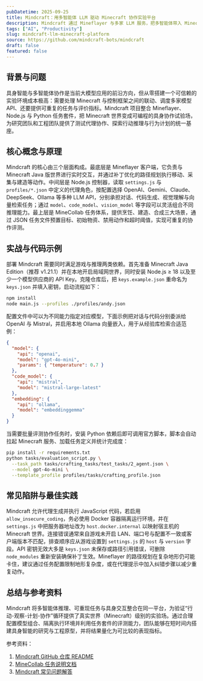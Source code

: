 ```yaml
---
pubDatetime: 2025-09-25
title: Mindcraft：用多智能体 LLM 驱动 Minecraft 协作实验平台
description: Mindcraft 通过 Mineflayer 与多家 LLM 服务，把多智能体带入 Minecraft，支持任务评测、代码扩展与 Docker 沙箱。本文梳理核心组件、部署流程、安全要点与常见陷阱，帮助研发团队构建具身智能实验平台。
tags: ["AI", "Productivity"]
slug: mindcraft-llm-minecraft-platform
source: https://github.com/mindcraft-bots/mindcraft
draft: false
featured: false
---
```


## 背景与问题

具身智能与多智能体协作是当前大模型应用的前沿方向，但从零搭建一个可信赖的实验环境成本极高：需要处理 Minecraft 与控制框架之间的联动、调度多家模型 API、还要提供可重复的任务与评价指标。Mindcraft 项目整合 Mineflayer、Node.js 与 Python 任务套件，把 Minecraft 世界变成可编程的具身协作试验场，为研究团队和工程团队提供了测试代理协作、探索行动推理与行为计划的统一基座。

## 核心概念与原理

Mindcraft 的核心由三个层面构成。最底层是 Mineflayer 客户端，它负责与 Minecraft Java 版世界进行实时交互，并通过补丁优化的路径规划执行移动、采集与建造等动作。中间层是 Node.js 控制器，读取 `settings.js` 与 `profiles/*.json` 中定义的代理角色，按配置选择 OpenAI、Gemini、Claude、DeepSeek、Ollama 等多种 LLM API，分别承担对话、代码生成、视觉理解与向量检索任务；通过 `model`、`code_model`、`vision_model` 等字段可以灵活组合不同推理能力。最上层是 MineCollab 任务体系，提供烹饪、建造、合成三大场景，通过 JSON 任务文件预置目标、初始物资、禁用动作和超时阈值，实现可重复的协作评测。

## 实战与代码示例

部署 Mindcraft 需要同时满足游戏与推理两类依赖。首先准备 Minecraft Java Edition（推荐 v1.21.1）并在本地开启局域网世界，同时安装 Node.js ≥ 18 以及至少一个模型供应商的 API Key。克隆仓库后，把 `keys.example.json` 重命名为 `keys.json` 并填入密钥，启动流程如下：

```bash
npm install
node main.js --profiles ./profiles/andy.json
```

配置文件中可以为不同能力指定对应模型，下面示例把对话与代码分别委派给 OpenAI 与 Mistral，并启用本地 Ollama 向量嵌入，用于从经验库检索合适范例：

```json
{
  "model": {
    "api": "openai",
    "model": "gpt-4o-mini",
    "params": { "temperature": 0.7 }
  },
  "code_model": {
    "api": "mistral",
    "model": "mistral-large-latest"
  },
  "embedding": {
    "api": "ollama",
    "model": "embeddinggemma"
  }
}
```

当需要批量评测协作任务时，安装 Python 依赖后即可调用官方脚本，脚本会自动拉起 Minecraft 服务、加载任务定义并统计完成度：

```bash
pip install -r requirements.txt
python tasks/evaluation_script.py \
  --task_path tasks/crafting_tasks/test_tasks/2_agent.json \
  --model gpt-4o-mini \
  --template_profile profiles/tasks/crafting_profile.json
```

## 常见陷阱与最佳实践

Mindcraft 允许代理生成并执行 JavaScript 代码，若启用 `allow_insecure_coding`，务必使用 Docker 容器隔离运行环境，并在 `settings.js` 中把服务器地址改为 `host.docker.internal` 以映射宿主机的 Minecraft 世界。连接错误通常来自游戏未开启 LAN、端口号与配置不一致或客户端版本不匹配，排查顺序应从游戏设置到 `settings.js` 的 `host` 与 `version` 字段。API 密钥无效大多是 `keys.json` 未保存或路径引用错误，可删除 `node_modules` 重新安装确保补丁生效。Mineflayer 的路径规划在复杂地形仍可能卡住，建议通过任务配置限制地形复杂度，或在代理提示中加入纠错步骤以减少重复动作。

## 总结与参考资料

Mindcraft 将多智能体推理、可重现任务与具身交互整合在同一平台，为验证“行动-观察-计划-协作”循环提供了真实世界（Minecraft）级别的实验场。通过合理配置模型组合、隔离执行环境并利用任务套件的评测能力，团队能够在短时间内搭建具身智能的研究与工程原型，并将结果量化为可比较的表现指标。

参考资料：

1. [Mindcraft GitHub 仓库 README](https://github.com/mindcraft-bots/mindcraft)
2. [MineCollab 任务说明文档](https://github.com/mindcraft-bots/mindcraft/blob/main/minecollab.md)
3. [Mindcraft 常见问题解答](https://github.com/mindcraft-bots/mindcraft/blob/main/FAQ.md)
